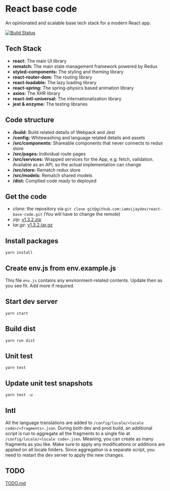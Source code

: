 React base code
===============

An opinionated and scalable base tech stack for a modern React app.

[![Build Status](https://travis-ci.org/iamvijaydev/react-base-code.svg?branch=master)](https://travis-ci.org/iamvijaydev/react-base-code)

## Tech Stack
- **react:** The main UI library
- **rematch:** The main state management framework powered by Redux
- **styled-components:** The styling and theming library
- **react-router-dom:** The routing library
- **react-loadable:** The lazy loading library
- **react-spring:** The spring-physics based animation library
- **axios:** The XHR library
- **react-intl-universal:** The internationalization library
- **jest & enzyme:** The testing libraries

## Code structure
- **/build:** Build related details of Webpack and Jest
- **/config:** Whitewashing and language related details and assets
- **/src/components:** Shareable components that never connects to redux store
- **/src/pages:** Individual route pages
- **/src/services:** Wrapped services for the App, e.g: fetch, validation. Available as an API, so the actual implementation can change
- **/src/store:** Rematch redux store
- **/src/models:** Rematch shared models
- **/dist:** Complied code ready to deployed

## Get the code
- *clone:* the repository via `git clone git@github.com:iamvijaydev/react-base-code.git` (You will have to change the remote)
- *zip:* [v1.3.2.zip](https://github.com/iamvijaydev/react-base-code/archive/v1.3.2.zip)
- *tar.gz:* [v1.3.2.tar.gz](https://github.com/iamvijaydev/react-base-code/archive/v1.3.2.tar.gz)

## Install packages
```shell
yarn install
```

## Create env.js from env.example.js
This file `env.js` contains any environment-related contents. Update then as you see fit. Add more if required.

## Start dev server
```shell
yarn start
```

## Build dist
```shell
yarn run dist
```

## Unit test
```shell
yarn test
```

## Update unit test snapshots
```shell
yarn test -u
```

## Intl
All the language translations are added to `/config/locale/<locale code>/<fragments>.json`. During both dev and prod build, an additional script is run to aggregate all the fragments to a single file at `/config/locale/<locale code>.json`. Meaning, you can create as many fragments as you like. Make sure to apply any modifications or additions are applied on all locale folders. Since aggregation is a separate script, you need to restart the dev server to apply the new changes.

## TODO
[TODO.md](https://github.com/iamvijaydev/react-base-code/blob/master/TODO.md)
